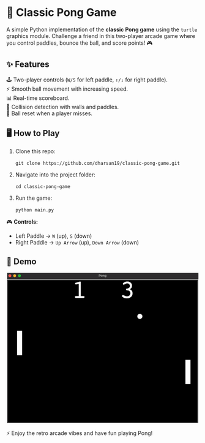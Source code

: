 # 🏓 Classic Pong Game
A simple Python implementation of the **classic Pong game** using the `turtle` graphics module. Challenge a friend in this two-player arcade game where you control paddles, bounce the ball, and score points! 🎮

## ✨ Features
🕹️ Two-player controls (`W/S` for left paddle, `↑/↓` for right paddle).  
⚡ Smooth ball movement with increasing speed.  
📊 Real-time scoreboard.  
🎯 Collision detection with walls and paddles.  
🔄 Ball reset when a player misses.  

## 🖥️ How to Play
1. Clone this repo:  
   ```
   git clone https://github.com/dharsan19/classic-pong-game.git  
   ```

2. Navigate into the project folder: 
   ``` 
   cd classic-pong-game
   ```

3. Run the game:
   ```
   python main.py
   ```

🎮 **Controls:**  
- Left Paddle → `W` (up), `S` (down)  
- Right Paddle → `Up Arrow` (up), `Down Arrow` (down)  

## 📸 Demo

<p align="center">
  <img src="assets/pong.gif" alt="Pong game Demo" width="500"/>
</p>

⚡ Enjoy the retro arcade vibes and have fun playing Pong!